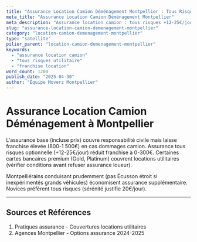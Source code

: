 ```yaml
---
title: "Assurance Location Camion Déménagement Montpellier : Tous Risques"
meta_title: "Assurance Location Camion Déménagement Montpellier"
meta_description: "Assurance location camion : tous risques +12-25€/jour, franchise 800-1500€, vérifier carte bancaire."
slug: "assurance-location-camion-demenagement-montpellier"
category: "location-camion-demenagement-montpellier"
type: "satellite"
pilier_parent: "location-camion-demenagement-montpellier"
keywords:
  - "assurance location camion"
  - "tous risques utilitaire"
  - "franchise location"
word_count: 1200
publish_date: "2025-04-30"
author: "Équipe Moverz Montpellier"
---
```


# Assurance Location Camion Déménagement à Montpellier

L'assurance base (incluse prix) couvre responsabilité civile mais laisse franchise élevée (800-1 500€) en cas dommages camion. Assurance tous risques optionnelle (+12-25€/jour) réduit franchise à 0-300€. Certaines cartes bancaires premium (Gold, Platinum) couvrent locations utilitaires (vérifier conditions avant refuser assurance loueur).

Montpelliérains conduisant prudemment (pas Écusson étroit si inexpérimentés grands véhicules) économisent assurance supplémentaire. Novices préfèrent tous risques (sérénité justifie 20€/jour).

---

## Sources et Références

1. Pratiques assurance - Couvertures locations utilitaires
2. Agences Montpellier - Options assurance 2024-2025


